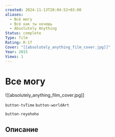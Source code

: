 ```yaml
---
created: 2024-11-13T20:04:52+03:00
aliases:
  - Всë могу
  - Всë как ты хочешь
  - Absolutely Anything
Status: complete
Type: film
Rating: R-17
Cover: "[[absolutely_anything_film_cover.jpg]]"
Year: 2015
Views: 1
---
```


# Все могу

![[absolutely_anything_film_cover.jpg]]

`button-tvTime` `button-worldArt`

`button-reyohoho`

## Описание


